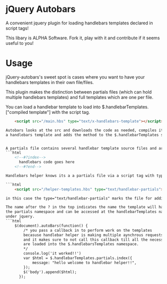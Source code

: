 jQuery Autobars
================

A convenient jquery plugin for loading handlebars templates declared in script tags!

This libary is ALPHA Software. Fork it, play with it and contribute
if it seems useful to you!

Usage
================

jQuery-autobars's sweet spot is cases where you want to have your
handlebars templates in their own file/files.

This plugin makes the distinction between partials files (which
can hold multiple handlebars templates) and full templates which are one
per file.

You can load a handlebar template to load into $.handlebarTemplates.["compiled template"]
with the script tag.

```html
	<script src="/main.hbs" type="text/x-handlebars-template"></script>

Autobars looks at the src and downloads the code as needed, compiles it into
a handlebars template and adds the method to the $.handlebarTemplates space where you can use it in your projects!!


A partials file contains several handlebar template source files and are between
```html
	<!--#?index-->
	  handlebars code goes here
	<!--#?end-->

Handlebars helper knows its a a partials file via a script tag with type

```html
	<script src="/helper-templates.hbs" type="text/handlebar-partials"></script>

in this case the type="text/handlebar-partials" marks the file for additional parsing.

The name after the ? in the top indicates the name the template will have in
the partials namespace and can be accessed at the handlebarTemplates namespace
under jquery.
```html
	$(document).autoBars(function() {
		/* you pass a callback in to perform work on the templates
		becasuse handlebar helper is making multiple aynchrous requests
		and it makes sure to not call this callback till all the necessary files
		are loaded into the $.handlebarsTemplates namespace.
		*/
        console.log('it worked!!')
        var $html = $.handlebarTemplates.partials.index({
            message: "hello welcome to handlebar helper!!",
        });
        $('body').append($html);
      });



